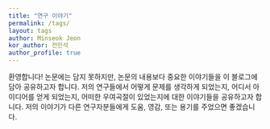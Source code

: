 ```yaml
---
title: "연구 이야기"
permalink: /tags/
layout: tags 
author: Minseok Jeon
kor_author: 전민석
author_profile: true
---
```


환영합니다! 논문에는 담지 못하지만, 논문의 내용보다 중요한 이야기들을 이 블로그에 담아 공유하고자 합니다. 
저의 연구들에서 어떻게 문제를 생각하게 되었는지, 어디서 아이디어를 얻게 되었는지, 어떠한 우여곡절이 있었는지에 대한 이야기들을 공유하고자 합니다.
저의 이야기가 다른 연구자분들에게 도움, 영감, 또는 용기를 주었으면 좋겠습니다.





